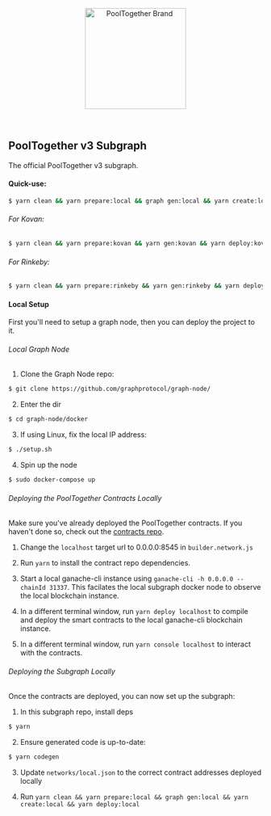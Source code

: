 <p align="center">
  <a href="https://github.com/pooltogether/pooltogether--brand-assets">
    <img src="https://github.com/pooltogether/pooltogether--brand-assets/blob/977e03604c49c63314450b5d432fe57d34747c66/logo/pooltogether-logo--purple-gradient.png?raw=true" alt="PoolTogether Brand" style="max-width:100%;" width="200">
  </a>
</p>

<br />

## PoolTogether v3 Subgraph

The official PoolTogether v3 subgraph.

#### Quick-use:

```sh
$ yarn clean && yarn prepare:local && graph gen:local && yarn create:local && yarn deploy:local
```

###### For Kovan:
```sh
$ yarn clean && yarn prepare:kovan && yarn gen:kovan && yarn deploy:kovan
```

###### For Rinkeby:
```sh
$ yarn clean && yarn prepare:rinkeby && yarn gen:rinkeby && yarn deploy:rinkeby
```

#### Local Setup

First you'll need to setup a graph node, then you can deploy the project to it.

###### Local Graph Node

1. Clone the Graph Node repo:

```bash
$ git clone https://github.com/graphprotocol/graph-node/
```

2. Enter the dir

```bash
$ cd graph-node/docker
```

3. If using Linux, fix the local IP address:

```bash
$ ./setup.sh
```

4. Spin up the node

```bash
$ sudo docker-compose up
```

###### Deploying the PoolTogether Contracts Locally

Make sure you've already deployed the PoolTogether contracts.  If you haven't done so, check out the [contracts repo](https://github.com/pooltogether/pooltogether-contracts-v3).  

1. Change the `localhost` target url to 0.0.0.0:8545 in `builder.network.js`

2. Run `yarn` to install the contract repo dependencies.

3. Start a local ganache-cli instance using `ganache-cli -h 0.0.0.0 --chainId 31337`. This facilates the local subgraph docker node to observe the local blockchain instance.

4. In a different terminal window, run `yarn deploy localhost` to compile and deploy the smart contracts to the local ganache-cli blockchain instance.

5. In a different terminal window, run `yarn console localhost` to interact with the contracts.



###### Deploying the Subgraph Locally

Once the contracts are deployed, you can now set up the subgraph:

1. In this subgraph repo, install deps

```bash
$ yarn
```

2. Ensure generated code is up-to-date:

```bash
$ yarn codegen
```

3. Update `networks/local.json` to the correct contract addresses deployed locally

4. Run `yarn clean && yarn prepare:local && graph gen:local && yarn create:local && yarn deploy:local`
